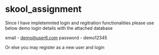 # skool_assignment

Since I have impletemnted login and regitration functionalities please use below demo login details with the attached database

email - demo@user6.com
password - demo12345

Or else you may register as a new user and login
